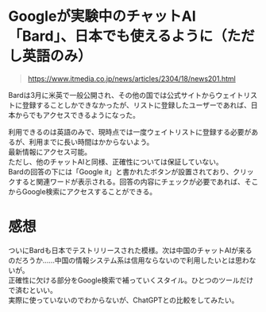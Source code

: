 # Googleが実験中のチャットAI「Bard」、日本でも使えるように（ただし英語のみ）  
> https://www.itmedia.co.jp/news/articles/2304/18/news201.html  

Bardは3月に米英で一般公開され、その他の国では公式サイトからウェイトリストに登録することしかできなかったが、リストに登録したユーザーであれば、日本からでもアクセスできるようになった。  

利用できるのは英語のみで、現時点では一度ウェイトリストに登録する必要があるが、利用までに長い時間はかからないよう。  
最新情報にアクセス可能。  
ただし、他のチャットAIと同様、正確性については保証していない。  
Bardの回答の下には「Google it」と書かれたボタンが設置されており、クリックすると関連ワードが表示される。回答の内容にチェックが必要であれば、そこからGoogle検索にアクセスすることができる。  

# 感想
ついにBardも日本でテストリリースされた模様。次は中国のチャットAIが来るのだろうか……中国の情報システム系は信用ならないので利用したいとは思わないが。  
正確性に欠ける部分をGoogle検索で補っていくスタイル。ひとつのツールだけで済むといい。  
実際に使っていないのでわからないが、ChatGPTとの比較をしてみたい。  
